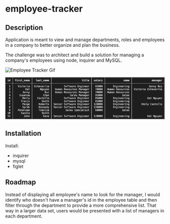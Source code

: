 # employee-tracker

## Description

Application is meant to view and manage departments, roles and employees in a company to better organize and plan the business. 

The challenge was to architect and build a solution for managing a company's employees using node, inquirer and MySQL.



![Employee Tracker Gif](employee_tracker.gif)

![View Employee](view_employee.png)

## Installation

Install:

* inquirer
* mysql
* figlet

## Roadmap

Instead of displaying all employee's name to look for the manager, I would identify who doesn't have a manager's id in the employee table and then filter through the department to provide a more comprehensive list. That way in a larger data set, users would be presented with a list of managers in each department. 